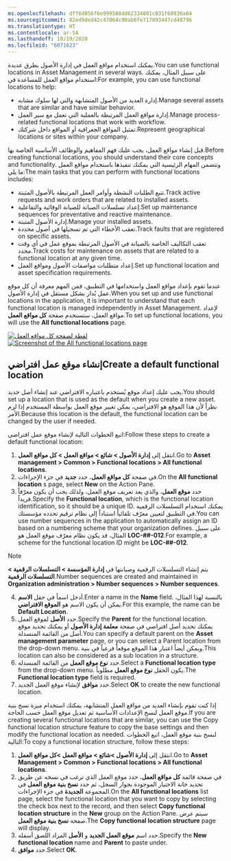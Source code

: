 ```yaml
---
ms.openlocfilehash: dff6d856f6e999588dd62334801c831f60936a64
ms.sourcegitcommit: 82ed9ded42c47064c90ab6fe717893447cd48796
ms.translationtype: HT
ms.contentlocale: ar-SA
ms.lasthandoff: 10/19/2020
ms.locfileid: "6071623"
---
```

<span data-ttu-id="6871a-101">يمكنك استخدام مواقع العمل في إدارة الأصول بطرق عديدة.</span><span class="sxs-lookup"><span data-stu-id="6871a-101">You can use functional locations in Asset Management in several ways.</span></span> <span data-ttu-id="6871a-102">على سبيل المثال، يمكنك استخدام مواقع العمل للمساعدة في:</span><span class="sxs-lookup"><span data-stu-id="6871a-102">For example, you can use functional locations to help:</span></span>
 
- <span data-ttu-id="6871a-103">إدارة العديد من الأصول المتشابهة والتي لها سلوك مشابه.</span><span class="sxs-lookup"><span data-stu-id="6871a-103">Manage several assets that are similar and have similar behavior.</span></span> 
- <span data-ttu-id="6871a-104">إدارة مواقع العمل المرتبطة بالعملية التي تعمل مع سير العمل.</span><span class="sxs-lookup"><span data-stu-id="6871a-104">Manage process-related functional locations that work with workflow.</span></span> 
- <span data-ttu-id="6871a-105">تمثيل المواقع الجغرافية أو المواقع داخل شركتك.</span><span class="sxs-lookup"><span data-stu-id="6871a-105">Represent geographical locations or sites within your company.</span></span> 

<span data-ttu-id="6871a-106">قبل إنشاء مواقع العمل، يجب عليك فهم المفاهيم والوظائف الأساسية الخاصة بها.</span><span class="sxs-lookup"><span data-stu-id="6871a-106">Before creating functional locations, you should understand their core concepts and functionality.</span></span> <span data-ttu-id="6871a-107">وتتضمن المهام الرئيسية التي يمكنك تنفيذها باستخدام مواقع العمل ما يلي:</span><span class="sxs-lookup"><span data-stu-id="6871a-107">The main tasks that you can perform with functional locations includes:</span></span>

- <span data-ttu-id="6871a-108">تتبع الطلبات النشطة وأوامر العمل المرتبطة بالأصول المثبتة.</span><span class="sxs-lookup"><span data-stu-id="6871a-108">Track active requests and work orders that are related to installed assets.</span></span> 
- <span data-ttu-id="6871a-109">إعداد تسلسلات الصيانة للصيانة الوقائية والتفاعلية.</span><span class="sxs-lookup"><span data-stu-id="6871a-109">Set up maintenance sequences for preventative and reactive maintenance.</span></span>
- <span data-ttu-id="6871a-110">إدارة الأصول المثبتة.</span><span class="sxs-lookup"><span data-stu-id="6871a-110">Manage your installed assets.</span></span> 
- <span data-ttu-id="6871a-111">تعقب الأخطاء التي تم تسجيلها في أصول محددة.</span><span class="sxs-lookup"><span data-stu-id="6871a-111">Track faults that are registered on specific assets.</span></span> 
- <span data-ttu-id="6871a-112">تعقب التكاليف الخاصة بالصيانة في الأصول المرتبطة بموقع عمل في أي وقت محدد.</span><span class="sxs-lookup"><span data-stu-id="6871a-112">Track costs for maintenance on assets that are related to a functional location at any given time.</span></span> 
- <span data-ttu-id="6871a-113">إعداد متطلبات مواصفات الأصول ومواقع العمل.</span><span class="sxs-lookup"><span data-stu-id="6871a-113">Set up functional location and asset specification requirements.</span></span> 

<span data-ttu-id="6871a-114">عندما تقوم بإعداد مواقع العمل واستخدامها في التطبيق، فمن المهم معرفة أن كل موقع عمل يُدار بشكل مستقل في إدارة الأصول.</span><span class="sxs-lookup"><span data-stu-id="6871a-114">When you set up and use functional locations in the application, it is important to understand that each functional location is managed independently in Asset Management.</span></span> <span data-ttu-id="6871a-115">لإعداد مواقع العمل، ستستخدم صفحة **كل مواقع العمل**.</span><span class="sxs-lookup"><span data-stu-id="6871a-115">To set up functional locations, you will use the **All functional locations** page.</span></span> 

<span data-ttu-id="6871a-116">[![لقطة لصفحة كل مواقع العمل](../media/func-locations-page-ss.png)](../media/func-locations-page-ss.png#lightbox)</span><span class="sxs-lookup"><span data-stu-id="6871a-116">[![Screenshot of the All functional locations page](../media/func-locations-page-ss.png)](../media/func-locations-page-ss.png#lightbox)</span></span>
 
## <a name="create-a-default-functional-location"></a><span data-ttu-id="6871a-117">إنشاء موقع عمل افتراضي</span><span class="sxs-lookup"><span data-stu-id="6871a-117">Create a default functional location</span></span>
<span data-ttu-id="6871a-118">يجب عليك إعداد موقع يُستخدم باعتباره الافتراضي عند إنشاء أصل جديد.</span><span class="sxs-lookup"><span data-stu-id="6871a-118">You should set up a location that is used as the default when you create a new asset.</span></span> <span data-ttu-id="6871a-119">نظراً لأن هذا الموقع هو الافتراضي، يمكن تغيير موقع العمل بواسطة المستخدم إذا لزم الأمر.</span><span class="sxs-lookup"><span data-stu-id="6871a-119">Because this location is the default, the functional location can be changed by the user if needed.</span></span> 

<span data-ttu-id="6871a-120">اتبع الخطوات التالية لإنشاء موقع عمل افتراضي:</span><span class="sxs-lookup"><span data-stu-id="6871a-120">Follow these steps to create a default functional location:</span></span>

1.  <span data-ttu-id="6871a-121">انتقل إلى **إدارة الأصول > شائع > مواقع العمل > كل مواقع العمل**.</span><span class="sxs-lookup"><span data-stu-id="6871a-121">Go to **Asset management > Common > Functional locations > All functional locations**.</span></span> 
2.  <span data-ttu-id="6871a-122">في صفحة **كل مواقع العمل**، حدد **جديد** في جزء الإجراءات.</span><span class="sxs-lookup"><span data-stu-id="6871a-122">On the **All functional location** s page, select **New** on the Action Pane.</span></span> 
3.  <span data-ttu-id="6871a-123">حدد **موقع العمل**، والذي يعد تعريف موقع العمل، ولذلك يجب أن يكون معرّفاً فريداً.</span><span class="sxs-lookup"><span data-stu-id="6871a-123">Specify the **Functional location**, which is the functional location identification, so it should be a unique ID.</span></span> <span data-ttu-id="6871a-124">يمكنك استخدام التسلسلات الرقمية في التطبيق لتعيين معرّف تلقائياً استناداً إلى نظام ترقيم تحدده مؤسستك.</span><span class="sxs-lookup"><span data-stu-id="6871a-124">You can use number sequences in the application to automatically assign an ID based on a numbering scheme that your organization defines.</span></span> <span data-ttu-id="6871a-125">على سبيل المثال، قد يكون نظام معرّف موقع العمل هو **LOC-##-012**.</span><span class="sxs-lookup"><span data-stu-id="6871a-125">For example, a scheme for the functional location ID might be **LOC-##-012**.</span></span>

 > [!NOTE]
 > <span data-ttu-id="6871a-126">يتم إنشاء التسلسلات الرقمية وصيانتها في **إدارة المؤسسة > التسلسلات الرقمية > التسلسلات الرقمية**.</span><span class="sxs-lookup"><span data-stu-id="6871a-126">Number sequences are created and maintained in **Organization administration > Number sequences > Number sequences**.</span></span>

4.  <span data-ttu-id="6871a-127">أدخل اسماً في حقل **الاسم**.</span><span class="sxs-lookup"><span data-stu-id="6871a-127">Enter a name in the **Name** field.</span></span> <span data-ttu-id="6871a-128">بالنسبة لهذا المثال، يمكن أن يكون الاسم هو **الموقع الافتراضي**.</span><span class="sxs-lookup"><span data-stu-id="6871a-128">For this example, the name can be **Default Location**.</span></span> 
5.  <span data-ttu-id="6871a-129">حدد **الأصل** لموقع العمل.</span><span class="sxs-lookup"><span data-stu-id="6871a-129">Specify the **Parent** for the functional location.</span></span> <span data-ttu-id="6871a-130">يمكنك تحديد أصل افتراضي في صفحة **معلمة إدارة الأصول** أو يمكنك تحديد موقع أصل من القائمة المنسدلة.</span><span class="sxs-lookup"><span data-stu-id="6871a-130">You can specify a default parent on the **Asset management parameter** page, or you can select a Parent location from the drop-down menu.</span></span> <span data-ttu-id="6871a-131">ويمكن أيضاً اعتبار هذا الموقع موقعاً فرعياً في بنية.</span><span class="sxs-lookup"><span data-stu-id="6871a-131">This location can also be considered as a sub location in a structure.</span></span> 
6.  <span data-ttu-id="6871a-132">حدد **نوع موقع العمل** من القائمة المنسدلة.</span><span class="sxs-lookup"><span data-stu-id="6871a-132">Select a **Functional location type** from the drop-down menu.</span></span> <span data-ttu-id="6871a-133">يكون الحقل **نوع موقع العمل** مطلوباً.</span><span class="sxs-lookup"><span data-stu-id="6871a-133">The **Functional location type** field is required.</span></span> 
7.  <span data-ttu-id="6871a-134">حدد **موافق** لإنشاء موقع العمل الجديد.</span><span class="sxs-lookup"><span data-stu-id="6871a-134">Select **OK** to create the new functional location.</span></span> 

<span data-ttu-id="6871a-135">إذا كنت تقوم بإنشاء العديد من مواقع العمل المتشابهة، يمكنك استخدام ميزة نسخ بنية موقع العمل لنسخ الإعدادات الأساسية ثم تعديل موقع العمل حسب الحاجة.</span><span class="sxs-lookup"><span data-stu-id="6871a-135">If you are creating several functional locations that are similar, you can use the Copy functional location structure feature to copy the base settings and then modify the functional location as needed.</span></span> <span data-ttu-id="6871a-136">لنسخ بنية موقع العمل، اتبع الخطوات التالية:</span><span class="sxs-lookup"><span data-stu-id="6871a-136">To copy a functional location structure, follow these steps:</span></span>

1.  <span data-ttu-id="6871a-137">انتقل إلى **إدارة الأصول >شائع > مواقع العمل >كل مواقع العمل**.</span><span class="sxs-lookup"><span data-stu-id="6871a-137">Go to **Asset Management > Common > Functional locations > All functional locations**.</span></span>
2.  <span data-ttu-id="6871a-138">في صفحة قائمة **كل مواقع العمل**، حدد موقع العمل الذي ترغب في نسخه عن طريق تحديد خانة الاختيار الموجودة بجوار السجل، ثم حدد **نسخ بنية موقع العمل** في المجموعة **الجديدة** في جزء الإجراءات.</span><span class="sxs-lookup"><span data-stu-id="6871a-138">On the **All functional locations** list page, select the functional location that you want to copy by selecting the check box next to the record, and then select **Copy functional location structure** in the **New** group on the Action Pane.</span></span> <span data-ttu-id="6871a-139">سيتم عرض صفحة **نسخ بنية موقع العمل**.</span><span class="sxs-lookup"><span data-stu-id="6871a-139">The **Copy functional location structure** page will display.</span></span>
3.  <span data-ttu-id="6871a-140">حدد اسم **موقع العمل الجديد** و **الأصل** المراد اللصق أسفله.</span><span class="sxs-lookup"><span data-stu-id="6871a-140">Specify the **New functional location** name and **Parent** to paste under.</span></span> 
4.  <span data-ttu-id="6871a-141">حدد **موافق**.</span><span class="sxs-lookup"><span data-stu-id="6871a-141">Select **OK**.</span></span> 

